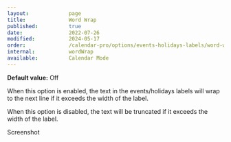 ```yaml
---
layout:             page
title:              Word Wrap
published:          true
date:               2022-07-26
modified:           2024-05-17
order:              /calendar-pro/options/events-holidays-labels/word-wrap
internal:           wordWrap
available:          Calendar Mode
---
```

**Default value:** Off

When this option is enabled, the text in the events/holidays labels will wrap to the next line if it exceeds the width of the label. 

When this option is disabled, the text will be truncated if it exceeds the width of the label.

<todo>Screenshot</todo>